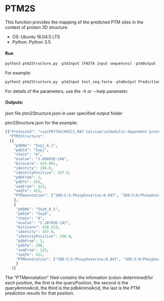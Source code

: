 # PTM2S
This function provides the mapping of the predicted PTM sites in the context of protein 3D structure.
- OS: Ubuntu 16.04.5 LTS
- Python: Python 3.5 

#### Run
```r
python3 ptm2Structure.py -ptmInput [FASTA input sequences] -ptmOutput [result file from MusiteDeep predictor] -o [output folder]
```

For example:
```r
python3 ptm2Structure.py -ptmInput test_seq.fasta -ptmOutput Prediction_results.txt -o ./ -maxPDB 2
```

For details of the parameters, use the -h or --help parameter.



#### Outputs:  
json file ptm2Structure.json in user specified output folder

ptm2Structure.json for the example:
```r
[{"ProteinId": ">sp|P97756|KKCC1_RAT Calcium/calmodulin-dependent protein kinase kinase 1 OS=Rattus norvegicus GN=Camkk1 PE=1 SV=1", 
  "PTM2Structure": 
  [{
    "pdbNo": "5uyj_A_1", 
    "pdbId": "5uyj", 
    "chain": "A", 
    "evalue": "1.06093E-146", 
    "bitscore": 424.091, 
    "identity": 196.0, 
    "identityPositive": 247.0, 
    "pdbFrom": 2, 
    "pdbTo": 291, 
    "seqFrom": 123, 
    "seqTo": 412, 
    "PTMannotation": ["308:S:S:Phosphoserine:0.847", "309:S:N:Phosphoserine:0.894", "313:T:T:Phosphothreonine:0.765", "328:S:I:Phosphoserine:0.51"]
    }, 
    {
     "pdbNo": "5uy6_A_1", 
     "pdbId": "5uy6", 
     "chain": "A", 
     "evalue": "2.28703E-141", 
     "bitscore": 410.223, 
     "identity": 197.0, 
     "identityPositive": 248.0, 
     "pdbFrom": 2, 
     "pdbTo": 290, 
     "seqFrom": 123, 
     "seqTo": 411, 
     "PTMannotation": ["308:S:S:Phosphoserine:0.847", "309:S:N:Phosphoserine:0.894", "313:T:T:Phosphothreonine:0.765", "328:S:I:Phosphoserine:0.51"]
     }
   ]}
```

The "PTMannotation" filed contains the infomation (colon-determined)for each position, the first is the queryPosition, the second is the queryAminoAcid, the third is the pdbAminoAcid, the last is the PTM prediction results for that position.